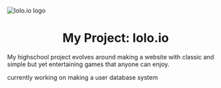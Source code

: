 ![IoIo.io logo](https://i.imgur.com/etf8Jlp.png)
<h1 align="center"> My Project: IoIo.io </h1>
My highschool project evolves around making a website with classic and simple but yet entertaining games that anyone can enjoy.

currently working on making a user database system
